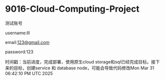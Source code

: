 # 9016-Cloud-Computing-Project

测试账号

username:lll

email:123@gmail.com

password:123

时间戳：当前进度，完成部署，使用原生cloud storage和sql已经完成目标。接下来的目标，创建service 和 database node，可能会导致代码修改Mon Mar 31 06:42:10 PM UTC 2025

